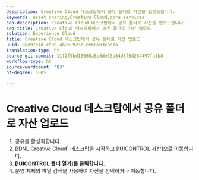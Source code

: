 ```yaml
---
description: Creative Cloud 데스크탑에서 공유 폴더로 자산을 업로드합니다.
keywords: asset sharing;Creative Cloud;core services
seo-description: Creative Cloud 데스크탑에서 공유 폴더로 자산을 업로드합니다.
seo-title: Creative Cloud 데스크탑에서 공유 폴더로 자산 업로드
solution: Experience Cloud
title: Creative Cloud 데스크탑에서 공유 폴더로 자산 업로드
uuid: 88e97e4d-cf9e-4b26-923b-ee60583cae1a
translation-type: ht
source-git-commit: 11f2f0bd16665a6e8def3a34d8f3d284497fa1b8
workflow-type: ht
source-wordcount: '83'
ht-degree: 100%

---
```



# Creative Cloud 데스크탑에서 공유 폴더로 자산 업로드

1. 공유를 활성화합니다.
1. [!DNL Creative Cloud] 데스크탑을 시작하고 [!UICONTROL 자산]으로 이동합니다.
1. **[!UICONTROL 폴더 열기]를 클릭합니다.**
1. 운영 체제의 파일 검색을 사용하여 자산을 선택하거나 이동합니다.

